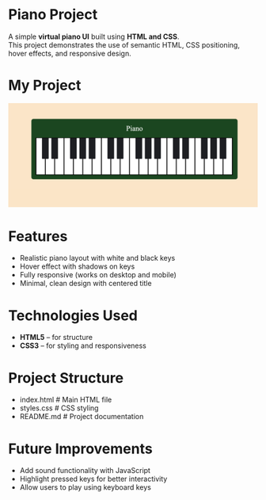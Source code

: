 # Piano Project
A simple **virtual piano UI** built using **HTML and CSS**.  
This project demonstrates the use of semantic HTML, CSS positioning, hover effects, and responsive design.

# My Project
<p align="center">
  <img src="https://github.com/Karan-Roshan/Piano/blob/ab4f3c620f36bba3859ad10414514f5d6259697b/Piano%20Image.png" 
       alt="Piano Image">
</p>


# Features
- Realistic piano layout with white and black keys  
- Hover effect with shadows on keys  
- Fully responsive (works on desktop and mobile)  
- Minimal, clean design with centered title  


# Technologies Used
- **HTML5** – for structure  
- **CSS3** – for styling and responsiveness  


# Project Structure
- index.html      # Main HTML file
- styles.css      # CSS styling
- README.md       # Project documentation

# Future Improvements
- Add sound functionality with JavaScript
- Highlight pressed keys for better interactivity
- Allow users to play using keyboard keys
